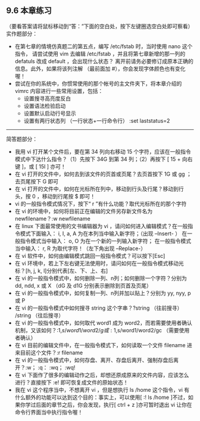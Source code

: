 ## 9.6 本章练习

（要看答案请将鼠标移动到“答：”下面的空白处，按下左键圈选空白处即可察看） 实作题部分：

- 在第七章的情境仿真题二的第五点，编写 /etc/fstab 时，当时使用 nano 这个指令， 请尝试使用 vim 去编辑 /etc/fstab ，并且将第七章新增的那一列的 defatuls 改成 default ，会出现什么状态？ 离开前请务必要修订成原本正确的信息。此外，如果将该列注解 （最前面加 #），你会发现字体颜色也有变化喔！
- 尝试在你的系统中，你惯常使用的那个帐号的主文件夹下，将本章介绍的 vimrc 内容进行一些常用设置，包括：
  - 设置搜寻高亮度反白
  - 设置语法检验启动
  - 设置默认启动行号显示
  - 设置有两行状态列 （一行状态+一行命令行） :set laststatus=2

------

简答题部分：

- 我用 vi 打开某个文件后，要在第 34 列向右移动 15 个字符，应该在一般指令模式中下达什么指令？（1）先按下 34G 到第 34 列；（2）再按下 [ 15 + 向右键 ]，或 [ 15l ] 亦可！
- 在 vi 打开的文件中，如何去到该文件的页首或页尾？去页首按下 1G 或 gg ；去页尾按下 G 即可
- 在 vi 打开的文件中，如何在光标所在列中，移动到行头及行尾？移动到行头，按 0 ，移动到行尾按 $ 即可！
- vi 的一般指令模式情况下，按下“ r ”有什么功能？取代光标所在的那个字符
- 在 vi 的环境中，如何将目前正在编辑的文件另存新文件名为 newfilename？:w newfilename
- 在 linux 下面最常使用的文书编辑器为 vi ，请问如何进入编辑模式？在一般指令模式下面输入： i, I, a, A 为在本列当中输入新字符；（出现 –Insert- ） 在一般指令模式当中输入： o, O 为在一个新的一列输入新字符； 在一般指令模式当中输入： r, R 为取代字符！（左下角出现 –Replace-）
- 在 vi 软件中，如何由编辑模式跳回一般指令模式？可以按下[Esc]
- 在 vi 环境中，若上下左右键无法使用时，请问如何在一般指令模式移动光标？[h, j, k, l]分别代表[左、下、上、右]
- 在 vi 的一般指令模式中，如何删除一列、n列；如何删除一个字符？分别为 dd, ndd, x 或 X （dG 及 d1G 分别表示删除到页首及页尾）
- 在 vi 的一般指令模式中，如何复制一列、n列并加以贴上？分别为 yy, nyy, p 或 P
- 在 vi 的一般指令模式中如何搜寻 string 这个字串？?string （往前搜寻） /string （往后搜寻）
- 在 vi 的一般指令模式中，如何取代 word1 成为 word2，而若需要使用者确认机制，又该如何？:1,$s/word1/word2/g 或 :1,$s/word1/word2/gc （需要使用者确认）
- 在 vi 目前的编辑文件中，在一般指令模式下，如何读取一个文件 filename 进来目前这个文件？:r filename
- 在 vi 的一般指令模式中，如何存盘、离开、存盘后离开、强制存盘后离开？:w； :q： :wq； :wq!
- 在 vi 下面作了很多的编辑动作之后，却想还原成原来的文件内容，应该怎么进行？直接按下 :e! 即可恢复成文件的原始状态！
- 我在 vi 这个程序当中，不想离开 vi ，但是想执行 ls /home 这个指令，vi 有什么额外的功能可以达到这个目的：事实上，可以使用[ :! ls /home ]不过，如果你学过后面的章节之后，你会发现，执行[ ctrl + z ]亦可暂时退出 vi 让你在命令行界面当中执行指令喔！